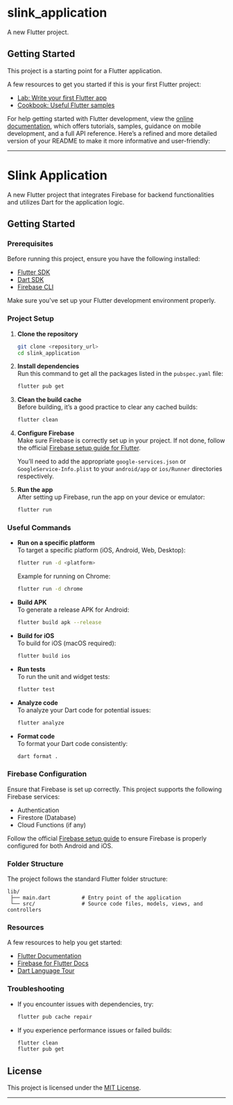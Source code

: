 # slink_application

A new Flutter project.

## Getting Started

This project is a starting point for a Flutter application.

A few resources to get you started if this is your first Flutter project:

- [Lab: Write your first Flutter app](https://docs.flutter.dev/get-started/codelab)
- [Cookbook: Useful Flutter samples](https://docs.flutter.dev/cookbook)

For help getting started with Flutter development, view the
[online documentation](https://docs.flutter.dev/), which offers tutorials,
samples, guidance on mobile development, and a full API reference.
Here’s a refined and more detailed version of your README to make it more informative and user-friendly:

---

# Slink Application

A new Flutter project that integrates Firebase for backend functionalities and utilizes Dart for the application logic.

## Getting Started

### Prerequisites

Before running this project, ensure you have the following installed:

- [Flutter SDK](https://docs.flutter.dev/get-started/install)
- [Dart SDK](https://dart.dev/get-dart)
- [Firebase CLI](https://firebase.google.com/docs/cli)

Make sure you've set up your Flutter development environment properly.

### Project Setup

1. **Clone the repository**  
   ```bash
   git clone <repository_url>
   cd slink_application
   ```

2. **Install dependencies**  
   Run this command to get all the packages listed in the `pubspec.yaml` file:
   ```bash
   flutter pub get
   ```

3. **Clean the build cache**  
   Before building, it’s a good practice to clear any cached builds:
   ```bash
   flutter clean
   ```

4. **Configure Firebase**  
   Make sure Firebase is correctly set up in your project. If not done, follow the official [Firebase setup guide for Flutter](https://firebase.flutter.dev/docs/overview).  

   You’ll need to add the appropriate `google-services.json` or `GoogleService-Info.plist` to your `android/app` or `ios/Runner` directories respectively.

5. **Run the app**  
   After setting up Firebase, run the app on your device or emulator:
   ```bash
   flutter run
   ```

### Useful Commands

- **Run on a specific platform**  
   To target a specific platform (iOS, Android, Web, Desktop):
   ```bash
   flutter run -d <platform>
   ```
   Example for running on Chrome:
   ```bash
   flutter run -d chrome
   ```

- **Build APK**  
   To generate a release APK for Android:
   ```bash
   flutter build apk --release
   ```

- **Build for iOS**  
   To build for iOS (macOS required):
   ```bash
   flutter build ios
   ```

- **Run tests**  
   To run the unit and widget tests:
   ```bash
   flutter test
   ```

- **Analyze code**  
   To analyze your Dart code for potential issues:
   ```bash
   flutter analyze
   ```

- **Format code**  
   To format your Dart code consistently:
   ```bash
   dart format .
   ```

### Firebase Configuration

Ensure that Firebase is set up correctly. This project supports the following Firebase services:

- Authentication
- Firestore (Database)
- Cloud Functions (if any)
  
Follow the official [Firebase setup guide](https://firebase.flutter.dev/docs/overview) to ensure Firebase is properly configured for both Android and iOS.

### Folder Structure

The project follows the standard Flutter folder structure:

```
lib/
 ├── main.dart          # Entry point of the application
 └── src/               # Source code files, models, views, and controllers
```

### Resources

A few resources to help you get started:

- [Flutter Documentation](https://docs.flutter.dev/)
- [Firebase for Flutter Docs](https://firebase.flutter.dev/docs/overview)
- [Dart Language Tour](https://dart.dev/guides/language/language-tour)

### Troubleshooting

- If you encounter issues with dependencies, try:
  ```bash
  flutter pub cache repair
  ```

- If you experience performance issues or failed builds:
  ```bash
  flutter clean
  flutter pub get
  ```

## License

This project is licensed under the [MIT License](LICENSE).

---

